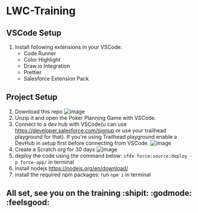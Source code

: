 # LWC-Training
## VSCode Setup
1. Install following extensions in your VSCode:
     - Code Runner
     - Color Highlight
     - Draw.io Integration
     - Prettier
     - Salesforce Extension Pack

## Project Setup
1. Download this repo 
![image](https://user-images.githubusercontent.com/36835636/196502511-abeccca3-4481-4182-9614-969c243c17cf.png)
2. Unzip it and open the Poker Planning Game with VSCode. 
3. Connect to a dev hub with VSCode(u can use https://developer.salesforce.com/signup or use your trailhead playground for that).
  If you're using Trailhead playground enable a DevHub in setup first before connecting from VSCode.
  ![image](https://user-images.githubusercontent.com/36835636/196503082-79bc5f4b-160a-4017-ae73-b7876d918d9f.png)
4. Create a Scratch org for 30 days
![image](https://user-images.githubusercontent.com/36835636/196503138-8d4cd68e-0109-42b1-8bed-d15226066a68.png)
5. deploy the code using the command below: 
```sfdx force:source:deploy -p force-app/``` in terminal
6. Install nodejs https://nodejs.org/en/download/
7. install the required npm packages:
run ```npm i``` in terminal

## All set, see you on the training :shipit: :godmode: :feelsgood:
